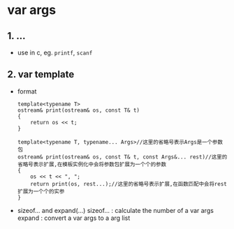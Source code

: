 # var args
## 1. ...
* use in c, eg. `printf`, `scanf`
## 2. var template
* format  
    ```
    template<typename T>
    ostream& print(ostream& os, const T& t)
    {
        return os << t;
    }

    template<typename T, typename... Args>//这里的省略号表示Args是一个参数包
    ostream& print(ostream& os, const T& t, const Args&... rest)//这里的省略号表示扩展,在模板实例化中会将参数包扩展为一个个的参数
    {
        os << t << ", ";
        return print(os, rest...);//这里的省略号表示扩展,在函数匹配中会将rest扩展为一个个的实参
    }
    ```
* sizeof... and expand(...)
    sizeof... : calculate the number of a var args  
    expand : convert a var args to a arg list 
